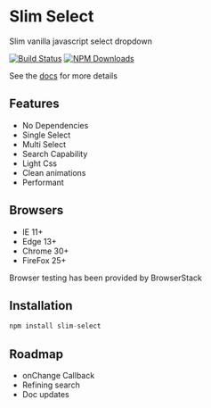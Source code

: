 # Slim Select
Slim vanilla javascript select dropdown

[![Build Status](https://travis-ci.org/brianvoe/slim-select.svg?branch=master)](https://travis-ci.org/brianvoe/slim-select)
[![NPM Downloads](https://img.shields.io/npm/dt/slim-select.svg)](https://www.npmjs.com/package/slim-select)

See the [docs](http://slim-select.com) for more details

## Features
- No Dependencies
- Single Select
- Multi Select
- Search Capability
- Light Css
- Clean animations
- Performant

## Browsers
- IE 11+
- Edge 13+
- Chrome 30+
- FireFox 25+

Browser testing has been provided by BrowserStack

## Installation
```javascript
npm install slim-select
```

## Roadmap
- onChange Callback
- Refining search
- Doc updates
